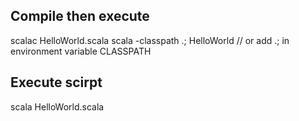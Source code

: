 ## Compile then execute
scalac HelloWorld.scala
scala -classpath .; HelloWorld // or add .; in environment variable CLASSPATH


## Execute scirpt
scala HelloWorld.scala